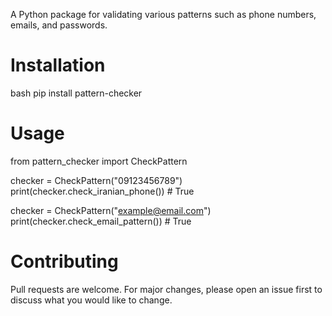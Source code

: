 
A Python package for validating various patterns such as phone numbers, emails, and passwords.

# Installation

bash
pip install pattern-checker

# Usage

from pattern_checker import CheckPattern


checker = CheckPattern("09123456789")
print(checker.check_iranian_phone())  # True


checker = CheckPattern("example@email.com")
print(checker.check_email_pattern())  # True

# Contributing
Pull requests are welcome. For major changes,
please open an issue first to discuss what you
would like to change.
